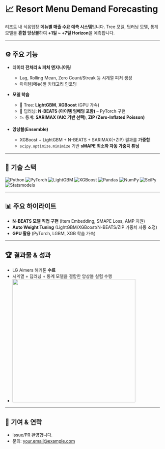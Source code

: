 # 📈 Resort Menu Demand Forecasting

리조트 내 식음업장 **메뉴별 매출 수요 예측 시스템**입니다.
Tree 모델, 딥러닝 모델, 통계 모델을 **혼합 앙상블**하여 **+1일 \~ +7일 Horizon**을 예측합니다.

---

## ⚙️ 주요 기능

* **데이터 전처리 & 피처 엔지니어링**

  * Lag, Rolling Mean, Zero Count/Streak 등 시계열 피처 생성
  * 아이템(메뉴)별 카테고리 인코딩
* **모델 학습**

  * 🌳 Tree: **LightGBM**, **XGBoost** (GPU 가속)
  * 🤖 딥러닝: **N-BEATS (아이템 임베딩 포함)** – PyTorch 구현
  * 📉 통계: **SARIMAX (AIC 기반 선택)**, **ZIP (Zero-Inflated Poisson)**
* **앙상블(Ensemble)**

  * XGBoost + LightGBM + N-BEATS + SARIMAX(+ZIP) 결과를 **가중합**
  * `scipy.optimize.minimize` 기반 **sMAPE 최소화 자동 가중치 튜닝**

---

## 🧰 기술 스택

![Python](https://img.shields.io/badge/Python-3776AB?style=for-the-badge\&logo=python\&logoColor=white)
![PyTorch](https://img.shields.io/badge/PyTorch-EE4C2C?style=for-the-badge\&logo=pytorch\&logoColor=white)
![LightGBM](https://img.shields.io/badge/LightGBM-004C6D?style=for-the-badge\&logo=lightgbm\&logoColor=white)
![XGBoost](https://img.shields.io/badge/XGBoost-FF6600?style=for-the-badge\&logo=xgboost\&logoColor=white)
![Pandas](https://img.shields.io/badge/Pandas-150458?style=for-the-badge\&logo=pandas\&logoColor=white)
![NumPy](https://img.shields.io/badge/NumPy-013243?style=for-the-badge\&logo=numpy\&logoColor=white)
![SciPy](https://img.shields.io/badge/SciPy-8CAAE6?style=for-the-badge\&logo=scipy\&logoColor=white)
![Statsmodels](https://img.shields.io/badge/Statsmodels-003366?style=for-the-badge\&logo=python\&logoColor=white)

---

## 📊 주요 하이라이트

* **N-BEATS 모델 직접 구현** (Item Embedding, SMAPE Loss, AMP 지원)
* **Auto Weight Tuning** (LightGBM/XGBoost/N-BEATS/ZIP 가중치 자동 조정)
* **GPU 활용** (PyTorch, LGBM, XGB 학습 가속)

---

## 🏆 결과물 & 성과

* LG Aimers 해커톤 **수료**
* 시계열 + 딥러닝 + 통계 모델을 결합한 앙상블 실험 수행
* <img src="수료증_이미지_경로" width="400px"/>

---

## 🙌 기여 & 연락

* Issue/PR 환영합니다.
* 문의: [your.email@example.com](mailto:your.email@example.com)
